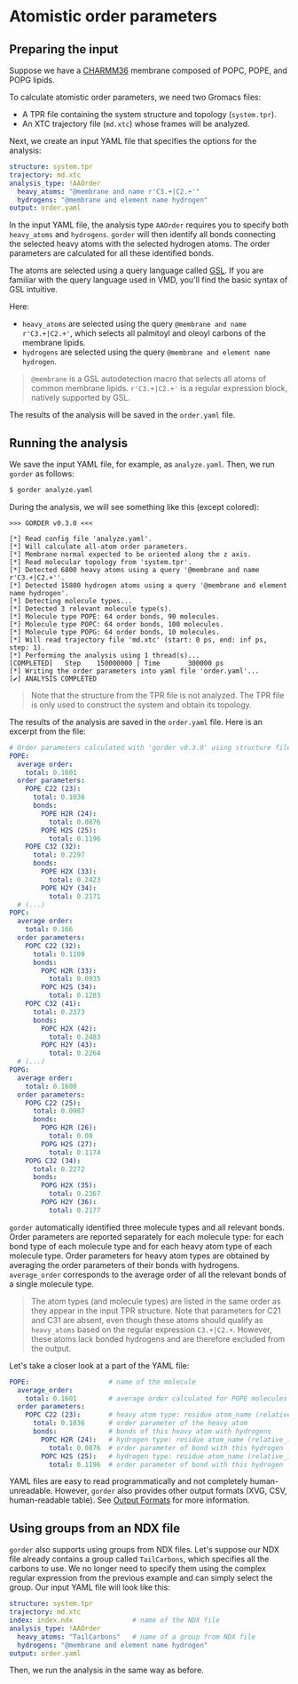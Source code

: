 # Atomistic order parameters

## Preparing the input

Suppose we have a [CHARMM36](https://academiccharmm.org/) membrane composed of POPC, POPE, and POPG lipids.

To calculate atomistic order parameters, we need two Gromacs files:
- A TPR file containing the system structure and topology (`system.tpr`).
- An XTC trajectory file (`md.xtc`) whose frames will be analyzed.

Next, we create an input YAML file that specifies the options for the analysis:

```yaml
structure: system.tpr
trajectory: md.xtc
analysis_type: !AAOrder
  heavy_atoms: "@membrane and name r'C3.+|C2.+'"
  hydrogens: "@membrane and element name hydrogen"
output: order.yaml
```

In the input YAML file, the analysis type `AAOrder` requires you to specify both `heavy_atoms` and `hydrogens`. `gorder` will then identify all bonds connecting the selected heavy atoms with the selected hydrogen atoms. The order parameters are calculated for all these identified bonds.
  
The atoms are selected using a query language called [GSL](https://docs.rs/groan_rs/latest/groan_rs/#groan-selection-language). If you are familiar with the query language used in VMD, you'll find the basic syntax of GSL intuitive.

Here:
- `heavy_atoms` are selected using the query `@membrane and name r'C3.+|C2.+'`, which selects all palmitoyl and oleoyl carbons of the membrane lipids.
- `hydrogens` are selected using the query `@membrane and element name hydrogen`.

> `@membrane` is a GSL autodetection macro that selects all atoms of common membrane lipids. `r'C3.+|C2.+'` is a regular expression block, natively supported by GSL.

The results of the analysis will be saved in the `order.yaml` file.

## Running the analysis

We save the input YAML file, for example, as `analyze.yaml`. Then, we run `gorder` as follows:

```bash
$ gorder analyze.yaml
```

During the analysis, we will see something like this (except colored):

```text
>>> GORDER v0.3.0 <<<

[*] Read config file 'analyze.yaml'.
[*] Will calculate all-atom order parameters.
[*] Membrane normal expected to be oriented along the z axis.
[*] Read molecular topology from 'system.tpr'.
[*] Detected 6800 heavy atoms using a query '@membrane and name r'C3.+|C2.+''.
[*] Detected 15800 hydrogen atoms using a query '@membrane and element name hydrogen'.
[*] Detecting molecule types...
[*] Detected 3 relevant molecule type(s).
[*] Molecule type POPE: 64 order bonds, 90 molecules.
[*] Molecule type POPC: 64 order bonds, 100 molecules.
[*] Molecule type POPG: 64 order bonds, 10 molecules.
[*] Will read trajectory file 'md.xtc' (start: 0 ps, end: inf ps, step: 1).
[*] Performing the analysis using 1 thread(s)...
[COMPLETED]   Step    150000000 | Time       300000 ps
[*] Writing the order parameters into yaml file 'order.yaml'...
[✔] ANALYSIS COMPLETED
```

> Note that the structure from the TPR file is not analyzed. The TPR file is only used to construct the system and obtain its topology.

The results of the analysis are saved in the `order.yaml` file. Here is an excerpt from the file:

```yaml
# Order parameters calculated with 'gorder v0.3.0' using structure file 'system.tpr' and trajectory file 'md.xtc'.
POPE:
  average order:
    total: 0.1601
  order parameters:
    POPE C22 (23):
      total: 0.1036
      bonds:
        POPE H2R (24):
          total: 0.0876
        POPE H2S (25):
          total: 0.1196
    POPE C32 (32):
      total: 0.2297
      bonds:
        POPE H2X (33):
          total: 0.2423
        POPE H2Y (34):
          total: 0.2171
  # (...)
POPC:
  average order:
    total: 0.166
  order parameters:
    POPC C22 (32):
      total: 0.1109
      bonds:
        POPC H2R (33):
          total: 0.0935
        POPC H2S (34):
          total: 0.1283
    POPC C32 (41):
      total: 0.2373
      bonds:
        POPC H2X (42):
          total: 0.2483
        POPC H2Y (43):
          total: 0.2264
  # (...)
POPG:
  average order:
    total: 0.1608
  order parameters:
    POPG C22 (25):
      total: 0.0987
      bonds:
        POPG H2R (26):
          total: 0.08
        POPG H2S (27):
          total: 0.1174
    POPG C32 (34):
      total: 0.2272
      bonds:
        POPG H2X (35):
          total: 0.2367
        POPG H2Y (36):
          total: 0.2177
```

`gorder` automatically identified three molecule types and all relevant bonds. Order parameters are reported separately for each molecule type: for each bond type of each molecule type and for each heavy atom type of each molecule type. Order parameters for heavy atom types are obtained by averaging the order parameters of their bonds with hydrogens. `average_order` corresponds to the average order of all the relevant bonds of a single molecule type.

> The atom types (and molecule types) are listed in the same order as they appear in the input TPR structure. Note that parameters for C21 and C31 are absent, even though these atoms should qualify as `heavy_atoms` based on the regular expression `C3.+|C2.+`. However, these atoms lack bonded hydrogens and are therefore excluded from the output.

Let's take a closer look at a part of the YAML file:

```yaml
POPE:                    # name of the molecule
  average_order:
    total: 0.1601        # average order calculated for POPE molecules in the entire membrane
  order parameters:
    POPC C22 (23):       # heavy atom type: residue atom_name (relative_index)
      total: 0.1036      # order parameter of the heavy atom
      bonds:             # bonds of this heavy atom with hydrogens
        POPC H2R (24):   # hydrogen type: residue atom_name (relative_index)
          total: 0.0876  # order parameter of bond with this hydrogen
        POPC H2S (25):   # hydrogen type: residue atom_name (relative_index)
          total: 0.1196  # order parameter of bond with this hydrogen
```

YAML files are easy to read programmatically and not completely human-unreadable. However, `gorder` also provides other output formats (XVG, CSV, human-readable table). See [Output Formats](output.md) for more information.

## Using groups from an NDX file

`gorder` also supports using groups from NDX files. Let's suppose our NDX file already contains a group called `TailCarbons`, which specifies all the carbons to use. We no longer need to specify them using the complex regular expression from the previous example and can simply select the group. Our input YAML file will look like this:

```yaml
structure: system.tpr
trajectory: md.xtc
index: index.ndx               # name of the NDX file
analysis_type: !AAOrder
  heavy_atoms: "TailCarbons"   # name of a group from NDX file
  hydrogens: "@membrane and element name hydrogen"
output: order.yaml
```

Then, we run the analysis in the same way as before.